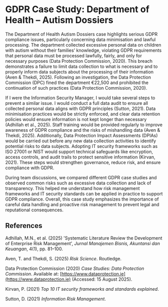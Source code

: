 # GDPR Case Study: Department of Health – Autism Dossiers

The Department of Health Autism Dossiers case highlights serious GDPR compliance issues, particularly concerning data minimisation and lawful processing. The department collected excessive personal data on children with autism without their families’ knowledge, violating GDPR requirements that personal data must be processed lawfully, fairly, and only for necessary purposes (Data Protection Commission, 2020). This breach demonstrates a failure to limit data collection to what is necessary and to properly inform data subjects about the processing of their information (Aven & Thekdi, 2025). Following an investigation, the Data Protection Commission (DPC) fined the department €22,500 and prohibited the continuation of such practices (Data Protection Commission, 2020).

If I were the Information Security Manager, I would take several steps to prevent a similar issue. I would conduct a full data audit to ensure all collected personal data aligns with GDPR principles (Sutton, 2021). Data minimisation practices would be strictly enforced, and clear data retention policies would ensure information is not kept longer than necessary (Adhillah et al., 2025). Staff training would be provided regularly to improve awareness of GDPR compliance and the risks of mishandling data (Aven & Thekdi, 2025). Additionally, Data Protection Impact Assessments (DPIAs) would be carried out before any new data collection activities to identify potential risks to data subjects. Adopting IT security frameworks such as ISO 27001 or NIST would support technical safeguards like encryption, access controls, and audit trails to protect sensitive information (Kirvan, 2021). These steps would strengthen governance, reduce risk, and ensure compliance with GDPR.

During team discussions, we compared different GDPR case studies and observed common risks such as excessive data collection and lack of transparency. This helped me understand how risk management frameworks and IT security standards can be applied in practice to support GDPR compliance. Overall, this case study emphasizes the importance of careful data handling and proactive risk management to prevent legal and reputational consequences.

## References

Adhillah, M.N., et al. (2025) 'Systematic Literature Review the Development of Enterprise Risk Management', *Jurnal Manajemen Bisnis, Akuntansi dan Keuangan*, 4(1), pp. 81–100.

Aven, T. and Thekdi, S. (2025) *Risk Science*. Routledge.

Data Protection Commission (2020) *Case Studies: Data Protection Commission*. Available at: [https://www.dataprotection.ie](https://www.dataprotection.ie) (Accessed: 15 August 2025).

Kirvan, P. (2021) *Top 10 IT security frameworks and standards explained*.

Sutton, D. (2021) *Information Risk Management*.
